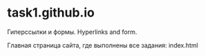 # task1.github.io
Гиперссылки и формы.
Hyperlinks and form.

Главная страница сайта, где выполнены все задания: index.html
